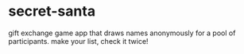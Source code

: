 # secret-santa
gift exchange game app that draws names anonymously for a pool of participants. make your list, check it twice!
